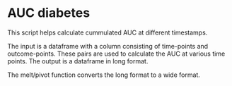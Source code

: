 # AUC diabetes
This script helps calculate cummulated AUC at different timestamps.

The input is a dataframe with a column consisting of time-points and outcome-points. 
These pairs are used to calculate the AUC at various time points.
The output is a dataframe in long format.


The melt/pivot function converts the long format to a wide format.
